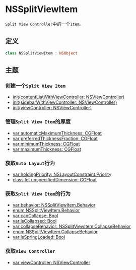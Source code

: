 # NSSplitViewItem

`Split View Controller`中的一个`Item`。

## 定义

```swift
class NSSplitViewItem : NSObject
```

## 主题

### 创建一个`Split View Item`

* [init(contentListWithViewController: NSViewController)]()
* [init(sidebarWithViewController: NSViewController)]()
* [init(viewController: NSViewController)]()

### 管理`Split View Item`的厚度

* [var automaticMaximumThickness: CGFloat]()
* [var preferredThicknessFraction: CGFloat]()
* [var minimumThickness: CGFloat]()
* [var maximumThickness: CGFloat]()

### 获取`Auto Layout`行为

* [var holdingPriority: NSLayoutConstraint.Priority]()
* [class let unspecifiedDimension: CGFloat]()

### 获取`Split View Item`的行为

* [var behavior: NSSplitViewItem.Behavior]()
* [enum NSSplitViewItem.Behavior]()
* [var canCollapse: Bool]()
* [var isCollapsed: Bool]()
* [var collapseBehavior: NSSplitViewItem.CollapseBehavior]()
* [enum NSSplitViewItem.CollapseBehavior]()
* [var isSpringLoaded: Bool]()

### 获取`View Controller`

* [var viewController: NSViewController]()